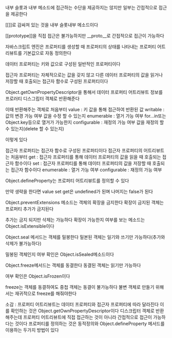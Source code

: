 내부 슬롯과 내부 메소드에 접근하는 수단을 제공하지는 않지만 일부는 간접적으로 접근을 제공한다

[[]]로 감싸져 있는 것을 내부 슬롯내부 메소드이다

[[prototype]]을 직접 접근은 불가능하지만 __proto__로 간접적으로 접근이 가능하다

자바스크립트 엔진은 프로퍼티를 생성할 때 프로퍼티의 상태를 나타내는 프로퍼티 어트리뷰트를 기본값으로 자동 정의한다

데이터 프로퍼티는 키와 값으로 구성된 일반적인 프로퍼티이다

접근자 프로퍼티는 자체적으로는 값을 갖지 않고 다른 데이터 프로퍼티의 값을 읽거나 저장할 때 호출되는 접근자 함수로 구성된 프로퍼티이다

Object.getOwnPropertyDescriptor을 통해서 데이터 프로퍼티 어트리뷰트 정보를 프로러티 디스그립터 객체로 반환해준다

이때 반환해주는 객체로 처음부터
value : 키 값을 통해 접근하여 반환된 값
writable : 값의 변경 가능 여부                                    값을 수정 할 수 있는지
enumerable : 열거 가능 여부                                      for…in또는 Object.key등으로 열거가 가능한지
configurable : 재정의 가능 여부                                 값을 재정의 할 수 있는지(delete 할 수 있는지)

이렇게 있다

접근자 프로퍼티는 접근자 함수로 구성된 프로퍼티이다
접근자 프로퍼티의 어트리뷰트는 처음부터
get : 접근자 프로퍼티를 통해 데이터 프로퍼티의 값을 읽을 때 호출되는 접근자 함수이다
set : 접근자 프로퍼티를 통해 데이터 프로퍼티의 값을 저장할 때 호출되는 접근자 함수이다
enumerable : 열거 가능 여부
configurable : 재정의 가능 여부

Object.defineProperty는 프로퍼티 어트리뷰트를 정의할 수 있다

만약 생략을 한다면 value set get은 undefined가 된며 나머지는 false가 된다

Object.preventExtensions 메소드는 객체의 확장을 금지한다 확장이 금지된 객체는 프로퍼티 추가가 금지된다

추가는 금지 되지만 삭제는 가능하다 확장이 가능한지 여부를 보는 메소드는 Object.isExtensible이다

Object.seal 메서드는 객체를 밀봉한다 밀본된 객체는 일기와 쓰기만 가능하다(추가와 삭제가 불가능하다)

밀봉된 객체인지 여부 확인은 Object.isSealed메소드이다

Object.freeze메서드는 객체를 동결한다 동결된 객체는 읽기만 가능하다

여부 확인은 Object.isFrozen이다

freeze는 객체를 동결하여도 중첩 객체는 동결이 불가능하다 불변 객체로 만들기 위해서는 재귀적으로 freeze를 해줘야한다

소감 : 프로퍼티 어트리뷰트는 데이터 프로퍼티와 접근자 프로퍼티에 따라 달라진다 이를 확인하는 것은 Object.getOwnPropertyDescriptor이다 디스크립터 객체로 반환해주는데 프로퍼티 어트리뷰트에 직접 접근하는 것이 아니라 간접적으로 접근이 가능하다는 것이다 프로퍼티를 정의하는 것은 동적정의와 Object.defineProperty 메서드를 이용하는 두가지 방법이 있다